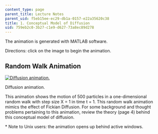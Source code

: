 ```yaml
---
content_type: page
parent_title: Lecture Notes
parent_uid: f5eb15ee-ec29-db1a-0157-e22a35620c38
title: 1. Conceptual Model of Diffusion
uid: 759eb2c0-3b27-c1e9-d627-73a8ec89d278
---
```


The animation is generated with MATLAB software.

Directions: click on the image to begin the animation.

Random Walk Animation
---------------------

[![Diffusion animation.](/courses/civil-and-environmental-engineering/1-061-transport-processes-in-the-environment-fall-2008/lecture-notes/1-anim/movie.jpg)](/ans7870/1/1.061/f04/animation/walk2.avi)

Diffusion animation.

This animation shows the motion of 500 particles in a one-dimensional random walk with step size X = 1 in time t = 1. This random walk animation mimics the effect of Fickian Diffusion. For some background and thought problems pertaining to this animation, review the theory (page 4) behind this conceptual model of diffusion.

\* Note to Unix users: the animation opens up behind active windows.